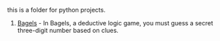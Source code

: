 this is a folder for python projects.
1. [Bagels](./Bagels/) - In Bagels, a deductive logic game, you
must guess a secret three-digit number
based on clues.
